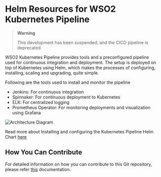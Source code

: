 # Helm Resources for WSO2 Kubernetes Pipeline
> **Warning**
>
>   This development has been suspended, and the CICD pipeline is deprecated.
> 

WSO2 Kubernetes Pipeline provides tools and a preconfigured pipeline used for continuous integration and deployment.
The setup is deployed on top of Kubernetes using Helm, which makes the processes of configuring, installing, scaling and upgrading, quite simple.

Following are the tools used to install and monitor the pipeline

- Jenkins: For continuous integration
- Spinnaker: For continuous deployment to Kubernetes
- ELK: For centralized logging
- Prometheus Operator: For monitoring deployments and visualization using Grafana

![Architecture Diagram](kubernetes-pipeline/pipeline_architecture.jpg)

Read more about Installing and configuring the Kubernetes Pipeline Helm Chart [here](kubernetes-pipeline/README.md#installation)

## How You Can Contribute

For detailed information on how you can contribute to this Git repository, please refer [this](CONTRIBUTING.md) documentation.
